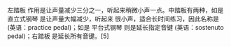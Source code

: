 
左踏板 作用是让声量减少三分之一，听起来稍微小声一点。中踏板有两种，如是 直立式钢琴 是让声量大幅减少，听起来 很小声，适合长时间练习，因此名称是 (英语：practice pedal)；如是 平台式钢琴 则是延长指定音键 (英语：sostenuto pedal)；右踏板 是延长所有音键。[5]